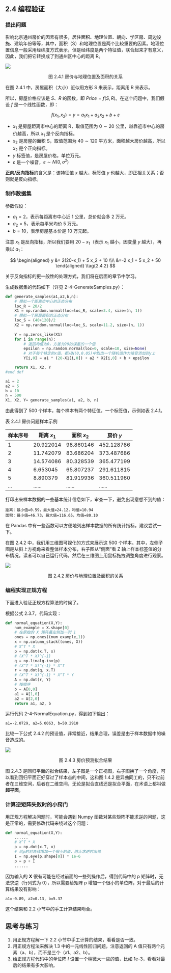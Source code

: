 
## 2.4 编程验证

### 提出问题

影响北京通州房价的因素有很多，居住面积、地理位置、朝向、学区房、周边设施、建筑年份等等，其中，面积（S）和地理位置是两个比较重要的因素。地理位置信息一般采用经纬度方式表示，但是经纬度是两个特征值，联合起来才有意义，因此，我们把它转换成了到通州区中心的距离 R。

![](./images/2-4-1.png)
<center>图 2.4.1 房价与地理位置及面积的关系</center>

在图 2.4.1 中，房屋面积（大小）近似用方形 S 来表示，距离用 R 来表示。

所以，房屋价格应该是 $S、R$ 的函数，即 $Price = f(S,R)$。在这个问题中，我们假设 $f$ 是一个线性函数，即：

$$
f(x_1,x_2)=y = a_1x_1 + a_2x_2 + b + \varepsilon \tag{2.4.1}
$$

- $x_1$ 是房屋距离市中心的距离 R，取值范围为 $0 \sim 20$ 公里，越靠近市中心的房价越高，所以 $x_1$ 是个反向指标。
- $x_2$ 是房屋的面积 S，取值范围为 $40 \sim 120$ 平方米，面积越大房价越高，所以 $x_2$ 是个正向指标。
- $y$ 标签值，是房屋价格，单位万元。
- $\varepsilon$ 是一个噪音，$\varepsilon \sim N(0, \sigma^2)$

**正向/反向指标**的含义是：该特征值 $x$ 越大，标签值 $y$ 也越大，即正相关关系；否则就是反向指标。

### 制作数据集

参数假设：

- $a_1 = 2$，表示每距离市中心近 1 公里，总价就会多 2 万元。
- $a_2 = 5$，表示每平米均价 5 万元。
- $b = 10$，表示房屋基本价是 10 万元起。

注意 $x_1$ 是反向指标，所以我们要用 $20-x_1$（表示 $x_1$ 越小，因变量 $y$ 越大），再乘以 $a_1$：

$$
\begin{aligned}
y &= 2(20-x_1) + 5 x_2 + 10 
\\\\
&=-2 x_1 + 5 x_2 + 50
\end{aligned}
\tag{2.4.2}
$$

关于反向指标的更一般性的处理方式，我们将在后面的章节中学习。

生成数据集的代码如下（详见 2-4-GenerateSamples.py）：

```Python
def generate_samples(a1,a2,b,n):
    # 模拟一个距离市中心的正态分布
    loc_R = 20/2
    X1 = np.random.normal(loc=loc_R, scale=3.4, size=(n, 1))
    # 模拟一个房屋面积的正态分布
    loc_S = (40+120)/2
    X2 = np.random.normal(loc=loc_S, scale=11.2, size=(n, 1))
    
    Y = np.zeros_like(X1)
    for i in range(n):
        # 返回均值为0，方差为20的误差的一个值
        epsilon = np.random.normal(loc=0, scale=10, size=None)
        # 对于每个特定的x值，都从N(0,0.05)中取出一个随机值作为噪音添加到y上
        Y[i,0] = a1 * (20-X1[i,0]) + a2 * X2[i,0] + b + epsilon

    return X1, X2, Y
#end def

a1 = 2
a2 = 5
b = 10
n = 500
X1, X2, Y= generate_samples(a1, a2, b, n)
```

由此得到了 500 个样本，每个样本有两个特征值，一个标签值，示例如表 2.4.1。

表 2.4.1 房价问题样本示例

|样本序号|距离 $x_1$|面积 $x_2$|房价 $y$|
|--|--|--|--|
|1|20.922014 | 98.860146 | 452.128786|
|2|11.742079 | 83.686204 | 373.487686|
|3|14.574086 | 80.328539 | 365.477199|
|4|6.653045 | 65.807237 | 291.611815|
|5|8.890379 | 81.919936 | 360.511960|
|...|...... |......|......|

打印出来样本数据的一些基本统计信息如下，审查一下，避免出现意想不到的值：

```
距离：最小值=0.59，最大值=24.12，均值=10.94
面积：最小值=46.73，最大值=116.65，均值=80.10
```

在 Pandas 中有一些函数可以方便地列出样本数据的所有统计指标，建议尝试一下。

在图 2.4.2 中，我们用三维图可视化的方式来展示这 500 个样本。其中，左侧子图是从斜上方视角来看整体样本分布，右子图从“侧面”看 Z 轴上样本标签值的分布情况。读者可以自己运行代码，然后在三维图上用鼠标拖拽调整角度进行观察。

![](./images/2-4-2.png)
<center>图 2.4.2 房价与地理位置及面积的关系</center>

### 编程实现正规方程

下面进入验证正规方程算法的时候了。

根据公式 2.3.7，代码实现：

```Python
def normal_equation(X,Y):
    num_example = X.shape[0]
    # 在原始的 X 矩阵最左侧加一列 1
    ones = np.ones((num_example,1))
    x = np.column_stack((ones, X))    
    # X^T * X
    p = np.dot(x.T, x)
    # (X^T * X)^{-1}
    q = np.linalg.inv(p)
    # (X^T * X)^{-1} * X^T
    r = np.dot(q, x.T)
    # (X^T * X)^{-1} * X^T * Y
    A = np.dot(r, Y)
    # 按顺序
    b = A[0,0]
    a1 = A[1,0]
    a2 = A[2,0]
    return a1, a2, b
```
运行代码 2-4-NormalEquation.py，得到如下输出：

```
a1=-2.0729, a2=5.0063, b=50.2910
```

比较一下公式 2.4.2 的预设值，非常接近，结果合理，误差是由于样本数据中的噪音造成的。

![](./images/2-4-3.png)
<center>图 2.4.3 房价预测拟合结果</center>

图 2.4.3 是回归平面的拟合结果，左子图是一个正视图，右子图换了一个角度，可以看到回归平面正好穿过了样本点的中间，这和图 1.4.2 是异曲同工的，只不过前者在三维空间，后者在二维空间，无论是拟合直线还是拟合平面，在术语上都叫做**超平面**。

### 计算逆矩阵失败时的小窍门

用正规方程解决问题时，可能会遇到 Numpy 函数对某些矩阵不能求逆的问题，这是正常的，需要修改代码来绕过这个问题：

```Python
def normal_equation(X,Y):
    ......
    # X^T * X
    p = np.dot(x.T, x)
    # 给p的对角线增加一个很小的值，防止求逆时出错
    I = np.eye(p.shape[0]) * 1e-6
    p = p + I
    ......
```
因为输入的 $\boldsymbol{X}$ 很有可能在经过前面的一些列操作后，得到代码中的 p 矩阵时，无法求逆（行列式为 0），所以需要给矩阵 p 增加一个很小的单位阵，对于最后的计算结果没有影响：
```
a1=-0.89, a2=0.13, b=5.37
```
这个结果和 2.2 小节中的手工计算结果吻合。

## 思考与练习

1. 用正规方程解一下 2.2 小节中手工计算的结果，看看是否一致。
2. 用正规方程法来解决 1.3 中的一元线性回归问题，注意返回的 A 值只有两个元素（a、b），而不是三个（a1、a2、b）。
3. 给正规方程代码中的单位阵 $I$ 设置一个稍微大一些的值，比如 1e-3，看看对最后的结果有多大影响。
